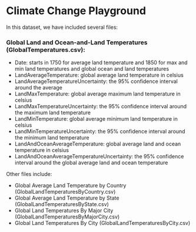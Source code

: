 # Climate Change Playground

In this dataset, we have included several files:

### Global Land and Ocean-and-Land Temperatures (GlobalTemperatures.csv):

- Date: starts in 1750 for average land temperature and 1850 for max and min land temperatures and global ocean and land temperatures
- LandAverageTemperature: global average land temperature in celsius
- LandAverageTemperatureUncertainty: the 95% confidence interval around the average
- LandMaxTemperature: global average maximum land temperature in celsius
- LandMaxTemperatureUncertainty: the 95% confidence interval around the maximum land temperature
- LandMinTemperature: global average minimum land temperature in celsius
- LandMinTemperatureUncertainty: the 95% confidence interval around the minimum land temperature
- LandAndOceanAverageTemperature: global average land and ocean temperature in celsius
- LandAndOceanAverageTemperatureUncertainty: the 95% confidence interval around the global average land and ocean temperature

Other files include:

- Global Average Land Temperature by Country (GlobalLandTemperaturesByCountry.csv)
- Global Average Land Temperature by State (GlobalLandTemperaturesByState.csv)
- Global Land Temperatures By Major City (GlobalLandTemperaturesByMajorCity.csv)
- Global Land Temperatures By City (GlobalLandTemperaturesByCity.csv)
